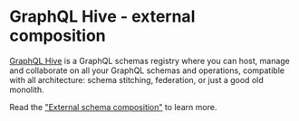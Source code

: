 # GraphQL Hive - external composition

[GraphQL Hive](https://graphql-hive.com) is a GraphQL schemas registry where you can host, manage and collaborate on all your GraphQL schemas and operations, compatible with all architecture: schema stitching, federation, or just a good old monolith.

Read the ["External schema composition"](https://docs.graphql-hive.com/features/external-schema-composition) to learn more.

